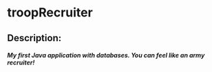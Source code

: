 # troopRecruiter

<h2>Description:</h2>

<h5>My first Java application with databases. You can feel like an army recruiter!</h5>
